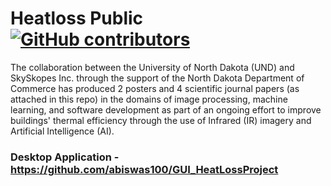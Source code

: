 # Heatloss Public [![GitHub contributors](https://img.shields.io/github/contributors/speri203/Heatloss_Public_Research)](https://github.com/speri203/Heatloss_Public_Research/graphs/contributors) 

The collaboration between the University of North Dakota (UND) and SkySkopes Inc. through the support of the North Dakota Department of Commerce has produced 2 posters and 4 scientific journal papers (as attached in this repo) in the domains of image processing, machine learning, and software development as part of an ongoing effort to improve buildings' thermal efficiency through the use of  Infrared (IR) imagery and Artificial Intelligence (AI).

### Desktop Application - https://github.com/abiswas100/GUI_HeatLossProject




